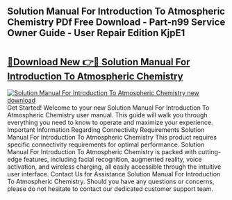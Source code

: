 ## Solution Manual For Introduction To Atmospheric Chemistry PDf Free Download - Part-n99 Service Owner Guide - User Repair Edition KjpE1

# <h2><a href="http://bc68620.oget.top/?id=Solution+Manual+For+Introduction+To+Atmospheric+Chemistry">🔗Download New 👉🔴 Solution Manual For Introduction To Atmospheric Chemistry</a></h2>

[![Solution Manual For Introduction To Atmospheric Chemistry new download](https://i.imgur.com/5g1atiW.png)](http://bc68620.oget.top/?id=Solution+Manual+For+Introduction+To+Atmospheric+Chemistry)
Get Started! Welcome to your new Solution Manual For Introduction To Atmospheric Chemistry user manual. This guide will walk you through everything you need to know to operate and maximize your experience. Important Information Regarding Connectivity Requirements Solution Manual For Introduction To Atmospheric Chemistry This product requires specific connectivity requirements for optimal performance. Solution Manual For Introduction To Atmospheric Chemistry is packed with cutting-edge features, including facial recognition, augmented reality, voice activation, and wireless charging, all easily accessible through the intuitive user interface. Contact Us for Assistance Solution Manual For Introduction To Atmospheric Chemistry. Should you have any questions or concerns, please do not hesitate to contact our dedicated customer support team.
